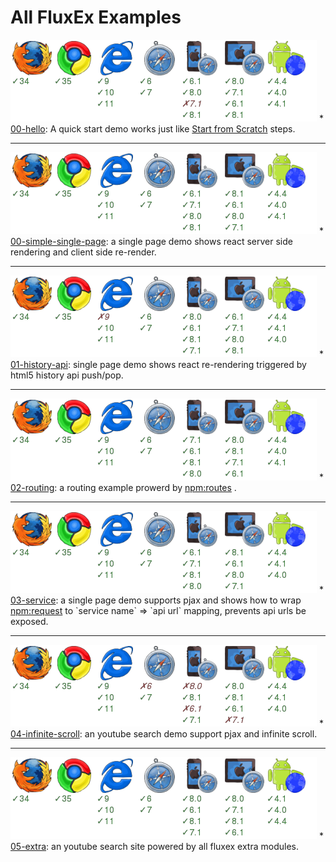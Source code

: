 All FluxEx Examples
===================

<img src="00-hello/badge.png" />
* <a href="00-hello">00-hello</a>: A quick start demo works just like <a href="https://github.com/zordius/fluxex/blob/master/SCRATCH.md">Start from Scratch</a> steps.
<hr />

<img src="00-simple-single-page/badge.png" />
* <a href="00-simple-single-page">00-simple-single-page</a>: a single page demo shows react server side rendering and client side re-render.
<hr />

<img src="01-history-api/badge.png" />
* <a href="01-history-api">01-history-api</a>: single page demo shows react re-rendering triggered by html5 history api push/pop.
<hr />

<img src="02-routing/badge.png" />
* <a href="02-routing">02-routing</a>: a routing example prowerd by <a href="https://github.com/aaronblohowiak/routes.js">npm:routes</a> .
<hr />

<img src="03-service/badge.png" />
* <a href="03-service">03-service</a>: a single page demo supports pjax and shows how to wrap <a href="https://github.com/request/request">npm:request</a> to `service name` => `api url` mapping, prevents api urls be exposed.
<hr />

<img src="04-infinite-scroll/badge.png" />
* <a href="04-infinite-scroll">04-infinite-scroll</a>: an youtube search demo support pjax and infinite scroll.
<hr />

<img src="05-extra/badge.png" />
* <a href="05-extra">05-extra</a>: an youtube search site powered by all fluxex extra modules.
